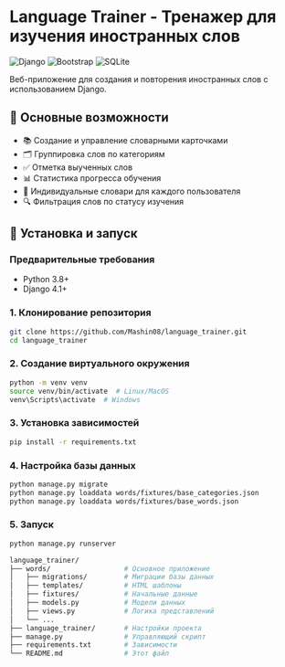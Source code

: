 # Language Trainer - Тренажер для изучения иностранных слов

![Django](https://img.shields.io/badge/Django-3.2-green)
![Bootstrap](https://img.shields.io/badge/Bootstrap-5-blue)
![SQLite](https://img.shields.io/badge/SQLite-3-lightgrey)

Веб-приложение для создания и повторения иностранных слов с использованием Django.

## 📌 Основные возможности

- 📚 Создание и управление словарными карточками
- 🗂️ Группировка слов по категориям
- ✅ Отметка выученных слов
- 📊 Статистика прогресса обучения
- 👥 Индивидуальные словари для каждого пользователя
- 🔍 Фильтрация слов по статусу изучения

## 🚀 Установка и запуск

### Предварительные требования
- Python 3.8+
- Django 4.1+

### 1. Клонирование репозитория
```bash
git clone https://github.com/Mashin08/language_trainer.git
cd language_trainer
```

### 2. Создание виртуального окружения
```bash
python -m venv venv
source venv/bin/activate  # Linux/MacOS
venv\Scripts\activate  # Windows
```
### 3. Установка зависимостей
```bash
pip install -r requirements.txt
```

### 4. Настройка базы данных
```bash
python manage.py migrate
python manage.py loaddata words/fixtures/base_categories.json
python manage.py loaddata words/fixtures/base_words.json
```
### 5. Запуск
```bash
python manage.py runserver
```

```bash
language_trainer/
├── words/                  # Основное приложение
│   ├── migrations/         # Миграции базы данных
│   ├── templates/          # HTML шаблоны
│   ├── fixtures/           # Начальные данные
│   ├── models.py           # Модели данных
│   ├── views.py            # Логика представлений
│   └── ...
├── language_trainer/       # Настройки проекта
├── manage.py               # Управляющий скрипт
├── requirements.txt        # Зависимости
└── README.md               # Этот файл

```
